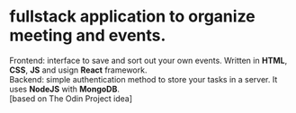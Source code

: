 
# fullstack application to organize meeting and events.
Frontend: interface to save and sort out your own events. Written in **HTML**, **CSS**, **JS** and usign **React** framework.\
Backend: simple authentication method to store your tasks in a server. It uses **NodeJS** with **MongoDB**.\
[based on The Odin Project idea]
